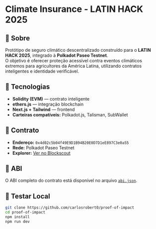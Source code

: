 # Climate Insurance - LATIN HACK 2025

## 🌱 Sobre
Protótipo de seguro climático descentralizado construído para o **LATIN HACK 2025**, integrado à **Polkadot Paseo Testnet**.  
O objetivo é oferecer proteção acessível contra eventos climáticos extremos para agricultores da América Latina, utilizando contratos inteligentes e identidade verificável.

## 🚀 Tecnologias
- **Solidity (EVM)** — contrato inteligente
- **ethers.js** — integração blockchain
- **Next.js + Tailwind** — frontend
- **Carteiras compatíveis:** Polkadot.js, Talisman, SubWallet

## 🔗 Contrato
- **Endereço:** `0x4d02c5b04f49E9D1B94B20E0D7D1eE897C3e0a55`  
- **Rede:** Polkadot Paseo Testnet  
- **Explorer:** [Ver no Blockscout](https://blockscout-passet-hub.parity-testnet.parity.io/address/0x4d02c5b04f49E9D1B94B20E0D7D1eE897C3e0a55)  

## 📑 ABI
O ABI completo do contrato está disponível no arquivo [`abi.json`](./abi.json).

## 🧪 Testar Local
```bash
git clone https://github.com/carlosrobert0/proof-of-impact
cd proof-of-impact
npm install
npm run dev
